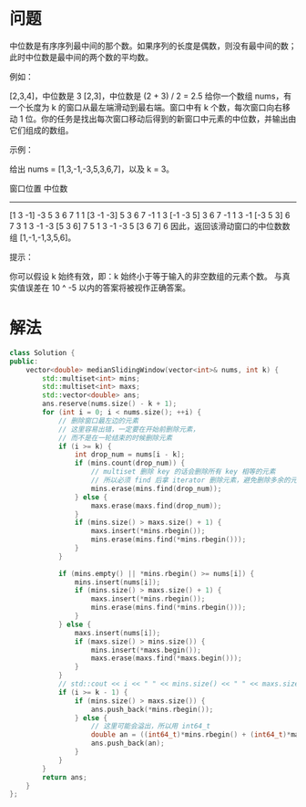 # 问题
中位数是有序序列最中间的那个数。如果序列的长度是偶数，则没有最中间的数；此时中位数是最中间的两个数的平均数。

例如：

[2,3,4]，中位数是 3
[2,3]，中位数是 (2 + 3) / 2 = 2.5
给你一个数组 nums，有一个长度为 k 的窗口从最左端滑动到最右端。窗口中有 k 个数，每次窗口向右移动 1 位。你的任务是找出每次窗口移动后得到的新窗口中元素的中位数，并输出由它们组成的数组。

 

示例：

给出 nums = [1,3,-1,-3,5,3,6,7]，以及 k = 3。

窗口位置                      中位数
---------------               -----
[1  3  -1] -3  5  3  6  7       1
 1 [3  -1  -3] 5  3  6  7      -1
 1  3 [-1  -3  5] 3  6  7      -1
 1  3  -1 [-3  5  3] 6  7       3
 1  3  -1  -3 [5  3  6] 7       5
 1  3  -1  -3  5 [3  6  7]      6
 因此，返回该滑动窗口的中位数数组 [1,-1,-1,3,5,6]。

 

提示：

你可以假设 k 始终有效，即：k 始终小于等于输入的非空数组的元素个数。
与真实值误差在 10 ^ -5 以内的答案将被视作正确答案。

# 解法
```c++
class Solution {
public:
    vector<double> medianSlidingWindow(vector<int>& nums, int k) {
        std::multiset<int> mins;
        std::multiset<int> maxs;
        std::vector<double> ans;
        ans.reserve(nums.size() - k + 1);
        for (int i = 0; i < nums.size(); ++i) {
            // 删除窗口最左边的元素
            // 这里容易出错，一定要在开始前删除元素，
            // 而不是在一轮结束的时候删除元素
            if (i >= k) {
                int drop_num = nums[i - k];
                if (mins.count(drop_num)) {
                    // multiset 删除 key 的话会删除所有 key 相等的元素
                    // 所以必须 find 后拿 iterator 删除元素，避免删除多余的元素
                    mins.erase(mins.find(drop_num));
                } else {
                    maxs.erase(maxs.find(drop_num));
                }
                if (mins.size() > maxs.size() + 1) {
                    maxs.insert(*mins.rbegin());
                    mins.erase(mins.find(*mins.rbegin()));
                }
            }
        
            if (mins.empty() || *mins.rbegin() >= nums[i]) {
                mins.insert(nums[i]);
                if (mins.size() > maxs.size() + 1) {
                    maxs.insert(*mins.rbegin());
                    mins.erase(mins.find(*mins.rbegin()));
                }
            } else {
                maxs.insert(nums[i]);
                if (maxs.size() > mins.size()) {
                    mins.insert(*maxs.begin());
                    maxs.erase(maxs.find(*maxs.begin()));
                }
            }
            // std::cout << i << " " << mins.size() << " " << maxs.size() << std::endl;
            if (i >= k - 1) {
                if (mins.size() > maxs.size()) {
                    ans.push_back(*mins.rbegin());
                } else {
                    // 这里可能会溢出，所以用 int64_t
                    double an = ((int64_t)*mins.rbegin() + (int64_t)*maxs.begin()) / 2.0;
                    ans.push_back(an);
                }
            }
        }
        return ans;
    }
};
```